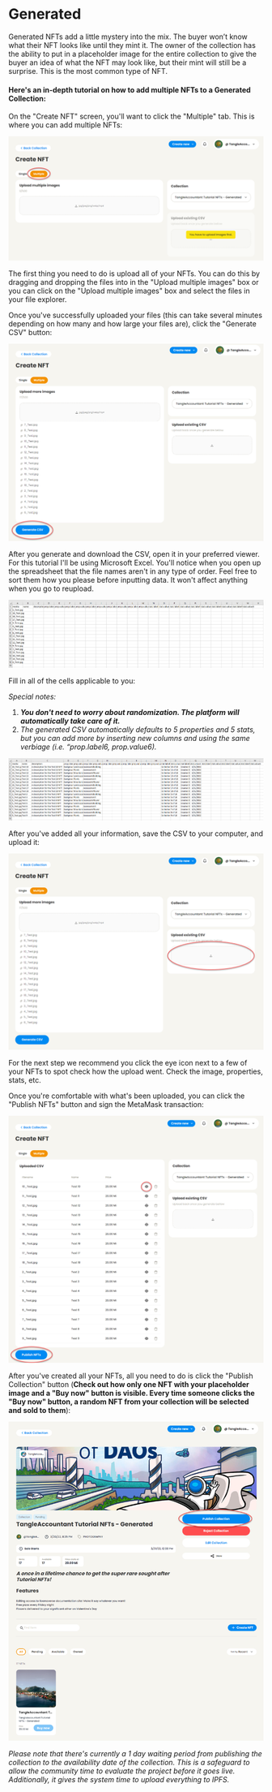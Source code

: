 # Generated

Generated NFTs add a little mystery into the mix. The buyer won’t know what their NFT looks like until they mint it. The owner of the collection has the ability to put in a placeholder image for the entire collection to give the buyer an idea of what the NFT may look like, but their mint will still be a surprise. This is the most common type of NFT.

#### **Here's an in-depth tutorial on how to add multiple NFTs to a Generated Collection:**

On the "Create NFT" screen, you'll want to click the "Multiple" tab. This is where you can add multiple NFTs:

![](<../../.gitbook/assets/image (25).png>)

The first thing you need to do is upload all of your NFTs. You can do this by dragging and dropping the files into in the "Upload multiple images" box or you can click on the "Upload multiple images" box and select the files in your file explorer.

Once you've successfully uploaded your files (this can take several minutes depending on how many and how large your files are), click the "Generate CSV" button:

![](<../../.gitbook/assets/image (31).png>)

After you generate and download the CSV, open it in your preferred viewer. For this tutorial I'll be using Microsoft Excel. You'll notice when you open up the spreadsheet that the file names aren't in any type of order. Feel free to sort them how you please before inputting data. It won't affect anything when you go to reupload.

![](<../../.gitbook/assets/image (35).png>)

Fill in all of the cells applicable to you:

_Special notes:_

1. _**You don't need to worry about randomization. The platform will automatically take care of it.**_
2. _The generated CSV automatically defaults to 5 properties and 5 stats, but you can add more by inserting new columns and using the same verbiage (i.e. “prop.label6, prop.value6)._

![](<../../.gitbook/assets/image (22).png>)

After you've added all your information, save the CSV to your computer, and upload it:

![](<../../.gitbook/assets/image (28).png>)

For the next step we recommend you click the eye icon next to a few of your NFTs to spot check how the upload went. Check the image, properties, stats, etc.

Once you're comfortable with what's been uploaded, you can click the "Publish NFTs" button and sign the MetaMask transaction:

![](<../../.gitbook/assets/image (24).png>)

After you've created all your NFTs, all you need to do is click the "Publish Collection" button (**Check out how only one NFT with your placeholder image and a "Buy now" button is visible. Every time someone clicks the "Buy now" button, a random NFT from your collection will be selected and sold to them**):

![](<../../.gitbook/assets/image (26).png>)

_Please note that there's currently a 1 day waiting period from publishing the collection to the availability date of the collection. This is a safeguard to allow the community time to evaluate the project before it goes live. Additionally, it gives the system time to upload everything to IPFS._
